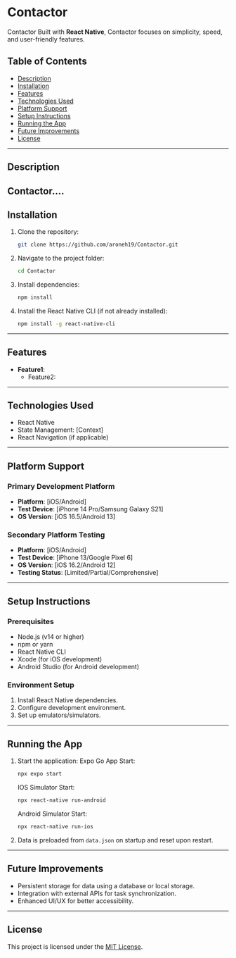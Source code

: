 # Contactor

Contactor Built with **React Native**, Contactor focuses on simplicity, speed, and user-friendly features.  

## Table of Contents
- [Description](#description)
- [Installation](#installation)
- [Features](#features)
- [Technologies Used](#technologies-used)
- [Platform Support](#platform-support)
- [Setup Instructions](#setup-instructions)
- [Running the App](#running-the-app)
- [Future Improvements](#future-improvements)
- [License](#license)

---

## Description

Contactor....
---

## Installation

1. Clone the repository:
    ```bash
    git clone https://github.com/aroneh19/Contactor.git
    ```

2. Navigate to the project folder:
    ```bash
    cd Contactor
    ```

3. Install dependencies:
    ```bash
    npm install
    ```

4. Install the React Native CLI (if not already installed):
    ```bash
    npm install -g react-native-cli
    ```

---

## Features

- **Feature1**:
    - Feature2:

---

## Technologies Used
- React Native
- State Management: [Context]
- React Navigation (if applicable)

---

## Platform Support

### Primary Development Platform
- **Platform**: [iOS/Android]
- **Test Device**: [iPhone 14 Pro/Samsung Galaxy S21]
- **OS Version**: [iOS 16.5/Android 13]

### Secondary Platform Testing
- **Platform**: [iOS/Android]
- **Test Device**: [iPhone 13/Google Pixel 6]
- **OS Version**: [iOS 16.2/Android 12]
- **Testing Status**: [Limited/Partial/Comprehensive]

---

## Setup Instructions

### Prerequisites
- Node.js (v14 or higher)
- npm or yarn
- React Native CLI
- Xcode (for iOS development)
- Android Studio (for Android development)

### Environment Setup
1. Install React Native dependencies.
2. Configure development environment.
3. Set up emulators/simulators.

---

## Running the App

1. Start the application:
    Expo Go App Start:
    ```bash
    npx expo start
    ```
    IOS Simulator Start:
    ```bash
    npx react-native run-android
    ```
    Android Simulator Start:
    ```bash
    npx react-native run-ios
    ```

2. Data is preloaded from `data.json` on startup and reset upon restart.

---

## Future Improvements
- Persistent storage for data using a database or local storage.
- Integration with external APIs for task synchronization.
- Enhanced UI/UX for better accessibility.

---

## License
This project is licensed under the [MIT License](LICENSE).
